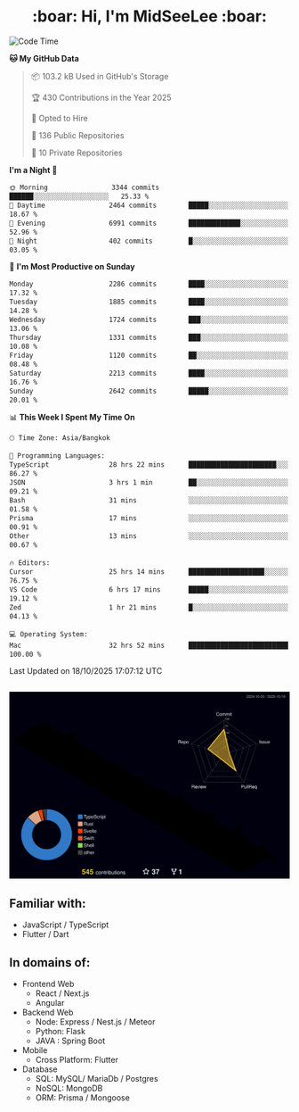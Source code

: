 <h1 align="center"> :boar: Hi, I'm MidSeeLee :boar:</h1>
 
<!--START_SECTION:waka-->
![Code Time](http://img.shields.io/badge/Code%20Time-3%2C532%20hrs%2025%20mins-blue)

**🐱 My GitHub Data** 

> 📦 103.2 kB Used in GitHub's Storage 
 > 
> 🏆 430 Contributions in the Year 2025
 > 
> 💼 Opted to Hire
 > 
> 📜 136 Public Repositories 
 > 
> 🔑 10 Private Repositories 
 > 
**I'm a Night 🦉** 

```text
🌞 Morning                3344 commits        ██████░░░░░░░░░░░░░░░░░░░   25.33 % 
🌆 Daytime                2464 commits        █████░░░░░░░░░░░░░░░░░░░░   18.67 % 
🌃 Evening                6991 commits        █████████████░░░░░░░░░░░░   52.96 % 
🌙 Night                  402 commits         █░░░░░░░░░░░░░░░░░░░░░░░░   03.05 % 
```
📅 **I'm Most Productive on Sunday** 

```text
Monday                   2286 commits        ████░░░░░░░░░░░░░░░░░░░░░   17.32 % 
Tuesday                  1885 commits        ████░░░░░░░░░░░░░░░░░░░░░   14.28 % 
Wednesday                1724 commits        ███░░░░░░░░░░░░░░░░░░░░░░   13.06 % 
Thursday                 1331 commits        ███░░░░░░░░░░░░░░░░░░░░░░   10.08 % 
Friday                   1120 commits        ██░░░░░░░░░░░░░░░░░░░░░░░   08.48 % 
Saturday                 2213 commits        ████░░░░░░░░░░░░░░░░░░░░░   16.76 % 
Sunday                   2642 commits        █████░░░░░░░░░░░░░░░░░░░░   20.01 % 
```


📊 **This Week I Spent My Time On** 

```text
🕑︎ Time Zone: Asia/Bangkok

💬 Programming Languages: 
TypeScript               28 hrs 22 mins      ██████████████████████░░░   86.27 % 
JSON                     3 hrs 1 min         ██░░░░░░░░░░░░░░░░░░░░░░░   09.21 % 
Bash                     31 mins             ░░░░░░░░░░░░░░░░░░░░░░░░░   01.58 % 
Prisma                   17 mins             ░░░░░░░░░░░░░░░░░░░░░░░░░   00.91 % 
Other                    13 mins             ░░░░░░░░░░░░░░░░░░░░░░░░░   00.67 % 

🔥 Editors: 
Cursor                   25 hrs 14 mins      ███████████████████░░░░░░   76.75 % 
VS Code                  6 hrs 17 mins       █████░░░░░░░░░░░░░░░░░░░░   19.12 % 
Zed                      1 hr 21 mins        █░░░░░░░░░░░░░░░░░░░░░░░░   04.13 % 

💻 Operating System: 
Mac                      32 hrs 52 mins      █████████████████████████   100.00 % 
```


 Last Updated on 18/10/2025 17:07:12 UTC
<!--END_SECTION:waka-->

##

![](./profile-3d-contrib/profile-night-rainbow.svg)

## Familiar with:
- JavaScript / TypeScript
- Flutter / Dart

## In domains of:
- Frontend Web
  - React / Next.js
  - Angular
- Backend Web
  - Node: Express / Nest.js / Meteor
  - Python: Flask
  - JAVA : Spring Boot
- Mobile
  - Cross Platform: Flutter
- Database
  - SQL: MySQL/ MariaDb / Postgres
  - NoSQL: MongoDB
  - ORM: Prisma / Mongoose
